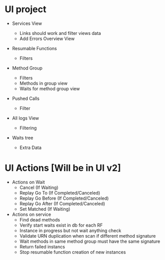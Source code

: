 ﻿# UI project
* Services View
	* Links should work and filter views data
	* Add Errors Overview View
* Resumable Functions
	* Filters
* Method Group 
	* Filters
	* Methods in group view
	* Waits for method group view
* Pushed Calls
	* Filter
* All logs View
	* Filtering



* Waits tree
	* Extra Data
	


# UI Actions [Will be in UI v2]
* Actions on Wait 
	* Cancel (If Waiting)
	* Replay Go To (If Completed/Canceled)
	* Replay Go Before (If Completed/Canceled)
	* Replay Go After (If Completed/Canceled)
	* Set Matched (If Waiting)
* Actions on service
	* Find dead methods
	* Verify start waits exist in db for each RF
	* Instance in progress but not wait anything check
	* Validate URN duplication when scan if different method signature
	* Wait methods in same method group must have the same signature
	* Return failed instancs
	* Stop resumable function creation of new instances